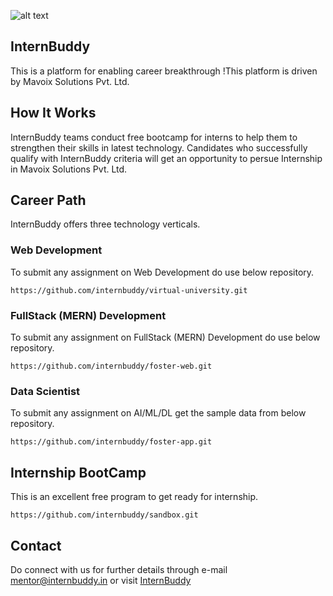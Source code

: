 ![alt text](http://internbuddy.in/images/logo2.png)
## InternBuddy 
This is a platform for enabling career breakthrough !This platform is driven by Mavoix Solutions Pvt. Ltd. 

## How It Works
InternBuddy teams conduct free bootcamp for interns to help them to strengthen their skills in latest technology. Candidates who successfully qualify with InternBuddy criteria will get an opportunity to persue Internship in Mavoix Solutions Pvt. Ltd. 

## Career Path
InternBuddy offers three technology verticals.

### Web Development
To submit any assignment on Web Development do use below repository.
```
https://github.com/internbuddy/virtual-university.git
```
### FullStack (MERN) Development
To submit any assignment on FullStack (MERN) Development do use below repository.
```
https://github.com/internbuddy/foster-web.git
```
### Data Scientist
To submit any assignment on AI/ML/DL get the sample  data from below repository.
```
https://github.com/internbuddy/foster-app.git
```
## Internship BootCamp
This is an excellent free program to get ready for internship. 
```
https://github.com/internbuddy/sandbox.git
```
## Contact
Do connect with us for further details through e-mail mentor@internbuddy.in or visit [InternBuddy](https://internbuddy.in/)
